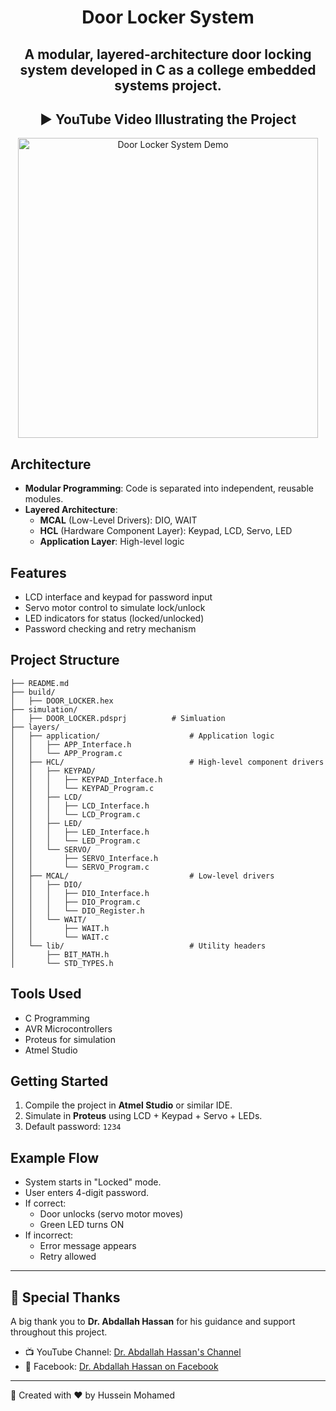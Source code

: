 <h1 align="center">Door Locker System</h1>

<h2 align="center">A modular, layered-architecture door locking system developed in C as a college embedded systems project.</h2>

<h2 align="center">▶️ YouTube Video Illustrating the Project</h2>

<p align="center">
  <a href="https://youtu.be/L7Uvak6_KpI">
    <img src="https://img.youtube.com/vi/L7Uvak6_KpI/0.jpg" alt="Door Locker System Demo" width="480">
  </a>
</p>


## Architecture

- **Modular Programming**: Code is separated into independent, reusable modules.
- **Layered Architecture**:
  - **MCAL** (Low-Level Drivers): DIO, WAIT
  - **HCL** (Hardware Component Layer): Keypad, LCD, Servo, LED
  - **Application Layer**: High-level logic

## Features

- LCD interface and keypad for password input
- Servo motor control to simulate lock/unlock
- LED indicators for status (locked/unlocked)
- Password checking and retry mechanism


## Project Structure

```
├── README.md     
├── build/                    
│   ├── DOOR_LOCKER.hex
├── simulation/                    
│   ├── DOOR_LOCKER.pdsprj          # Simluation
├── layers/
│   ├── application/                    # Application logic  
│   │   ├── APP_Interface.h  
│   │   └── APP_Program.c  
│   ├── HCL/                            # High-level component drivers  
│   │   ├── KEYPAD/  
│   │   │   ├── KEYPAD_Interface.h  
│   │   │   └── KEYPAD_Program.c  
│   │   ├── LCD/  
│   │   │   ├── LCD_Interface.h  
│   │   │   └── LCD_Program.c  
│   │   ├── LED/  
│   │   │   ├── LED_Interface.h  
│   │   │   └── LED_Program.c  
│   │   └── SERVO/  
│   │       ├── SERVO_Interface.h  
│   │       └── SERVO_Program.c  
│   ├── MCAL/                           # Low-level drivers  
│   │   ├── DIO/  
│   │   │   ├── DIO_Interface.h  
│   │   │   ├── DIO_Program.c  
│   │   │   └── DIO_Register.h  
│   │   └── WAIT/  
│   │       ├── WAIT.h  
│   │       └── WAIT.c  
│   └── lib/                            # Utility headers  
│       ├── BIT_MATH.h  
│       └── STD_TYPES.h 
```
## Tools Used

- C Programming
- AVR Microcontrollers
- Proteus for simulation
- Atmel Studio

## Getting Started

1. Compile the project in **Atmel Studio** or similar IDE.
2. Simulate in **Proteus** using LCD + Keypad + Servo + LEDs.
3. Default password: `1234`

## Example Flow

- System starts in "Locked" mode.
- User enters 4-digit password.
- If correct:
  - Door unlocks (servo motor moves)
  - Green LED turns ON
- If incorrect:
  - Error message appears
  - Retry allowed

---
## 🙏 Special Thanks

A big thank you to **Dr. Abdallah Hassan** for his guidance and support throughout this project.

- 📺 YouTube Channel: [Dr. Abdallah Hassan's Channel](https://www.youtube.com/@channel_name)
- 📘 Facebook: [Dr. Abdallah Hassan on Facebook](https://www.facebook.com/AbdallahHassanCSE)

---
📌 Created with ❤️ by Hussein Mohamed
